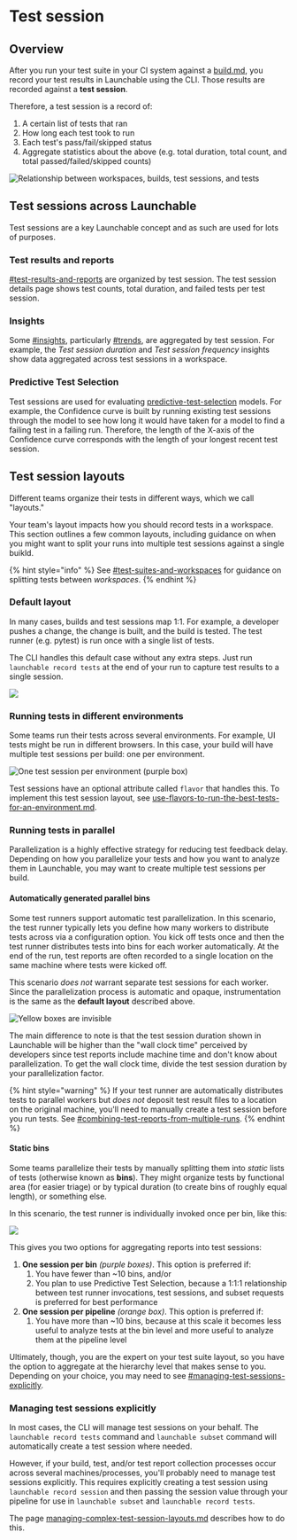 # Test session

## Overview

After you run your test suite in your CI system against a [build.md](build.md "mention"), you record your test results in Launchable using the CLI. Those results are recorded against a **test session**.

Therefore, a test session is a record of:

1. A certain list of tests that ran
2. How long each test took to run
3. Each test's pass/fail/skipped status
4. Aggregate statistics about the above (e.g. total duration, total count, and total passed/failed/skipped counts)

![Relationship between workspaces, builds, test sessions, and tests](<../.gitbook/assets/Object model June 2022@2x.png>)

## Test sessions across Launchable

Test sessions are a key Launchable concept and as such are used for lots of purposes.

### Test results and reports

[#test-results-and-reports](../#test-results-and-reports "mention") are organized by test session. The test session details page shows test counts, total duration, and failed tests per test session.

### Insights

Some [#insights](../#insights "mention"), particularly [#trends](../#trends "mention"), are aggregated by test session. For example, the _Test session duration_ and _Test session frequency_ insights show data aggregated across test sessions in a workspace.

### Predictive Test Selection

Test sessions are used for evaluating [predictive-test-selection](../features/predictive-test-selection/ "mention") models. For example, the Confidence curve is built by running existing test sessions through the model to see how long it would have taken for a model to find a failing test in a failing run. Therefore, the length of the X-axis of the Confidence curve corresponds with the length of your longest recent test session.

## Test session layouts

Different teams organize their tests in different ways, which we call "layouts."

Your team's layout impacts how you should record tests in a workspace. This section outlines a few common layouts, including guidance on when you might want to split your runs into multiple test sessions against a single buikld.

{% hint style="info" %}
See [#test-suites-and-workspaces](workspace.md#test-suites-and-workspaces "mention") for guidance on splitting tests between _workspaces_.
{% endhint %}

### Default layout

In many cases, builds and test sessions map 1:1. For example, a developer pushes a change, the change is built, and the build is tested. The test runner (e.g. pytest) is run once with a single list of tests.

The CLI handles this default case without any extra steps. Just run `launchable record tests` at the end of your run to capture test results to a single session.

![](<../.gitbook/assets/Test session definition@2x.png>)

### Running tests in different environments

Some teams run their tests across several environments. For example, UI tests might be run in different browsers. In this case, your build will have multiple test sessions per build: one per environment.

![One test session per environment (purple box)](<../.gitbook/assets/Test session definition@2x (3).png>)

Test sessions have an optional attribute called `flavor` that handles this. To implement this test session layout, see [use-flavors-to-run-the-best-tests-for-an-environment.md](../sending-data-to-launchable/using-the-launchable-cli/recording-test-results-with-the-launchable-cli/use-flavors-to-run-the-best-tests-for-an-environment.md "mention").

### Running tests in parallel

Parallelization is a highly effective strategy for reducing test feedback delay. Depending on how you parallelize your tests and how you want to analyze them in Launchable, you may want to create multiple test sessions per build.

#### Automatically generated parallel bins

Some test runners support automatic test parallelization. In this scenario, the test runner typically lets you define how many workers to distribute tests across via a configuration option. You kick off tests once and then the test runner distributes tests into bins for each worker automatically. At the end of the run, test reports are often recorded to a single location on the same machine where tests were kicked off.

This scenario _does not_ warrant separate test sessions for each worker. Since the parallelization process is automatic and opaque, instrumentation is the same as the **default layout** described above.

![Yellow boxes are invisible](<../.gitbook/assets/Test session definition@2x (1).png>)

The main difference to note is that the test session duration shown in Launchable will be higher than the "wall clock time" perceived by developers since test reports include machine time and don't know about parallelization. To get the wall clock time, divide the test session duration by your parallelization factor.

{% hint style="warning" %}
If your test runner are automatically distributes tests to parallel workers but _does not_ deposit test result files to a location on the original machine, you'll need to manually create a test session before you run tests. See [#combining-test-reports-from-multiple-runs](../sending-data-to-launchable/using-the-launchable-cli/recording-test-results-with-the-launchable-cli/managing-complex-test-session-layouts.md#combining-test-reports-from-multiple-runs "mention").
{% endhint %}

#### Static bins

Some teams parallelize their tests by manually splitting them into _static_ lists of tests (otherwise known as **bins**). They might organize tests by functional area (for easier triage) or by typical duration (to create bins of roughly equal length), or something else.

In this scenario, the test runner is individually invoked once per bin, like this:

![](<../.gitbook/assets/Test session definition@2x (2).png>)

This gives you two options for aggregating reports into test sessions:

1. **One session per bin** _(purple boxes)_. This option is preferred if:
   1. You have fewer than \~10 bins, and/or
   2. You plan to use Predictive Test Selection, because a 1:1:1 relationship between test runner invocations, test sessions, and subset requests is preferred for best performance
2. **One session per pipeline** _(orange box)_. This option is preferred if:
   1. You have more than \~10 bins, because at this scale it becomes less useful to analyze tests at the bin level and more useful to analyze them at the pipeline level

Ultimately, though, you are the expert on your test suite layout, so you have the option to aggregate at the hierarchy level that makes sense to you. Depending on your choice, you may need to see [#managing-test-sessions-explicitly](test-session.md#managing-test-sessions-explicitly "mention").

### Managing test sessions explicitly

In most cases, the CLI will manage test sessions on your behalf. The `launchable record tests` command and `launchable subset` command will automatically create a test session where needed.

However, if your build, test, and/or test report collection processes occur across several machines/processes, you'll probably need to manage test sessions explicitly. This requires explicitly creating a test session using `launchable record session` and then passing the session value through your pipeline for use in `launchable subset` and `launchable record tests`.

The page [managing-complex-test-session-layouts.md](../sending-data-to-launchable/using-the-launchable-cli/recording-test-results-with-the-launchable-cli/managing-complex-test-session-layouts.md "mention") describes how to do this.

##
